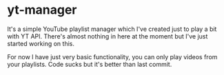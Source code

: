 yt-manager
==========

It's a simple YouTube playlist manager which I've created just to play a bit with YT API. There's almost nothing in here at the moment but I've just started working on this.

For now I have just very basic functionality, you can only play videos from your playlists. Code sucks but it's better than last commit.
